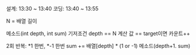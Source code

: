 설계: 13:30 ~ 13:40
코딩: 13:40 ~ 13:55

N = 배열 길이

메소드(int depth, int sum)
기저조건
depth == N
계산 값 == target이면 카운트++

2회 반복: *1 한번, *-1 한번
sum += 배열[depth] * (1 or -1)
메소드(depth+1. sum)